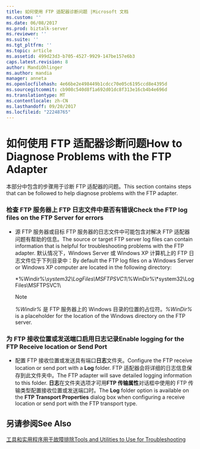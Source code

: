 ```yaml
---
title: 如何使用 FTP 适配器诊断问题 |Microsoft 文档
ms.custom: ''
ms.date: 06/08/2017
ms.prod: biztalk-server
ms.reviewer: ''
ms.suite: ''
ms.tgt_pltfrm: ''
ms.topic: article
ms.assetid: 499d23d3-b705-4527-9929-147be157e6b3
caps.latest.revision: 8
author: MandiOhlinger
ms.author: mandia
manager: anneta
ms.openlocfilehash: 4e66be2e498449b1cdcc70e05c6195ccd8e4395d
ms.sourcegitcommit: cb908c540d8f1a692d01dc8f313e16cb4b4e696d
ms.translationtype: MT
ms.contentlocale: zh-CN
ms.lasthandoff: 09/20/2017
ms.locfileid: "22248765"
---
```

# <a name="how-to-diagnose-problems-with-the-ftp-adapter"></a><span data-ttu-id="0f4c6-102">如何使用 FTP 适配器诊断问题</span><span class="sxs-lookup"><span data-stu-id="0f4c6-102">How to Diagnose Problems with the FTP Adapter</span></span>
<span data-ttu-id="0f4c6-103">本部分中包含的步骤用于诊断 FTP 适配器的问题。</span><span class="sxs-lookup"><span data-stu-id="0f4c6-103">This section contains steps that can be followed to help diagnose problems with the FTP adapter.</span></span>  
  
### <a name="check-the-ftp-log-files-on-the-ftp-server-for-errors"></a><span data-ttu-id="0f4c6-104">检查 FTP 服务器上 FTP 日志文件中是否有错误</span><span class="sxs-lookup"><span data-stu-id="0f4c6-104">Check the FTP log files on the FTP Server for errors</span></span>  
  
-   <span data-ttu-id="0f4c6-105">源 FTP 服务器或目标 FTP 服务器的日志文件中可能包含对解决 FTP 适配器问题有帮助的信息。</span><span class="sxs-lookup"><span data-stu-id="0f4c6-105">The source or target FTP server log files can contain information that is helpful for troubleshooting problems with the FTP adapter.</span></span> <span data-ttu-id="0f4c6-106">默认情况下，Windows Server 或 Windows XP 计算机上的 FTP 日志文件位于下列目录中：</span><span class="sxs-lookup"><span data-stu-id="0f4c6-106">By default the FTP log files on a Windows Server or Windows XP computer are located in the following directory:</span></span>  
  
     <span data-ttu-id="0f4c6-107">*%Windir%\\*system32\LogFiles\MSFTPSVC1\\</span><span class="sxs-lookup"><span data-stu-id="0f4c6-107">*%WinDir%\\*system32\LogFiles\MSFTPSVC1\\</span></span>  
  
    > [!NOTE]
    >  <span data-ttu-id="0f4c6-108">*%Windir%* 是 FTP 服务器上的 Windows 目录的位置的占位符。</span><span class="sxs-lookup"><span data-stu-id="0f4c6-108">*%WinDir%* is a placeholder for the location of the Windows directory on the FTP server.</span></span>  
  
### <a name="enable-logging-for-the-ftp-receive-location-or-send-port"></a><span data-ttu-id="0f4c6-109">为 FTP 接收位置或发送端口启用日志记录</span><span class="sxs-lookup"><span data-stu-id="0f4c6-109">Enable logging for the FTP Receive location or Send Port</span></span>  
  
-   <span data-ttu-id="0f4c6-110">配置 FTP 接收位置或发送具有端口**日志**文件夹。</span><span class="sxs-lookup"><span data-stu-id="0f4c6-110">Configure the FTP receive location or send port with a **Log** folder.</span></span> <span data-ttu-id="0f4c6-111">FTP 适配器会将详细的日志信息保存到此文件夹中。</span><span class="sxs-lookup"><span data-stu-id="0f4c6-111">The FTP adapter will save detailed logging information to this folder.</span></span> <span data-ttu-id="0f4c6-112">**日志**在文件夹选项才可用**FTP 传输属性**对话框中使用的 FTP 传输类型配置接收位置或发送端口时。</span><span class="sxs-lookup"><span data-stu-id="0f4c6-112">The **Log** folder option is available on the **FTP Transport Properties** dialog box when configuring a receive location or send port with the FTP transport type.</span></span>  
  
## <a name="see-also"></a><span data-ttu-id="0f4c6-113">另请参阅</span><span class="sxs-lookup"><span data-stu-id="0f4c6-113">See Also</span></span>  
 [<span data-ttu-id="0f4c6-114">工具和实用程序用于故障排除</span><span class="sxs-lookup"><span data-stu-id="0f4c6-114">Tools and Utilities to Use for Troubleshooting</span></span>](../core/tools-and-utilities-to-use-for-troubleshooting.md)